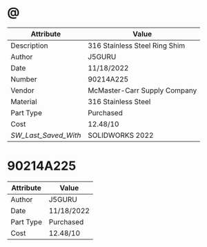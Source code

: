 # @
| Attribute | Value |
| ---  | ---     |
| Description | 316 Stainless Steel Ring Shim |
| Author | J5GURU |
| Date | 11/18/2022 |
| Number | 90214A225 |
| Vendor | McMaster-Carr Supply Company |
| Material | 316 Stainless Steel |
| Part Type | Purchased |
| Cost | 12.48/10 |
| _SW_Last_Saved_With_ | SOLIDWORKS 2022 |
# 90214A225
| Attribute | Value |
| ---  | ---     |
| Author | J5GURU |
| Date | 11/18/2022 |
| Part Type | Purchased |
| Cost | 12.48/10 |
